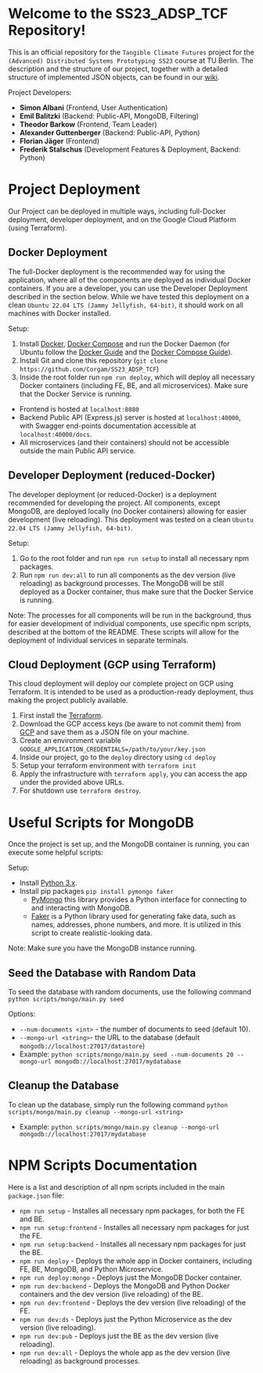 # Welcome to the SS23_ADSP_TCF Repository!

This is an official repository for the `Tangible Climate Futures` project for the `(Advanced) Distributed Systems Prototyping SS23` course at TU Berlin. The description and the structure of our project, together with a detailed structure of implemented JSON objects, can be found in our [wiki](https://github.com/Corgam/SS23_ADSP_TCF/wiki).

Project Developers:

- **Simon Albani** (Frontend, User Authentication)
- **Emil Balitzki** (Backend: Public-API, MongoDB, Filtering)
- **Theodor Barkow** (Frontend, Team Leader)
- **Alexander Guttenberger** (Backend: Public-API, Python)
- **Florian Jäger** (Frontend)
- **Frederik Stalschus** (Development Features & Deployment, Backend: Python)

# Project Deployment

Our Project can be deployed in multiple ways, including full-Docker deployment, developer deployment, and on the Google Cloud Platform (using Terraform).

## Docker Deployment

The full-Docker deployment is the recommended way for using the application, where all of the components are deployed as individual Docker containers. If you are a developer, you can use the Developer Deployment described in the section below. While we have tested this deployment on a clean `Ubuntu 22.04 LTS (Jammy Jellyfish, 64-bit)`, it should work on all machines with Docker installed.

Setup:

1. Install [Docker](https://docs.docker.com/engine/install/), [Docker Compose](https://docs.docker.com/compose/) and run the Docker Daemon (for Ubuntu follow the [Docker Guide](https://docs.docker.com/engine/install/ubuntu/) and the [Docker Compose Guide](https://docs.docker.com/compose/install/linux/)).
2. Install Git and clone this repository (`git clone https://github.com/Corgam/SS23_ADSP_TCF`)
3. Inside the root folder run `npm run deploy`, which will deploy all necessary Docker containers (including FE, BE, and all microservices). Make sure that the Docker Service is running.

- Frontend is hosted at `localhost:8080`
- Backend Public API (Express.js) server is hosted at `localhost:40000`, with Swagger end-points documentation accessible at `localhost:40000/docs`.
- All microservices (and their containers) should not be accessible outside the main Public API service.

## Developer Deployment (reduced-Docker)

The developer deployment (or reduced-Docker) is a deployment recommended for developing the project. All components, except MongoDB, are deployed locally (no Docker containers) allowing for easier development (live reloading). This deployment was tested on a clean `Ubuntu 22.04 LTS (Jammy Jellyfish, 64-bit)`.

Setup:

1. Go to the root folder and run `npm run setup` to install all necessary npm packages.
2. Run `npm run dev:all` to run all components as the dev version (live reloading) as background processes. The MongoDB will be still deployed as a Docker container, thus make sure that the Docker Service is running.

Note: The processes for all components will be run in the background, thus for easier development of individual components, use specific npm scripts, described at the bottom of the README. These scripts will allow for the deployment of individual services in separate terminals.

## Cloud Deployment (GCP using Terraform)

This cloud deployment will deploy our complete project on GCP using Terraform. It is intended to be used as a production-ready deployment, thus making the project publicly available.

1. First install the [Terraform](https://developer.hashicorp.com/terraform/downloads).
2. Download the GCP access keys (be aware to not commit them) from [GCP](https://cloud.google.com/iam/docs/keys-create-delete) and save them as a JSON file on your machine.
3. Create an environment variable `GOOGLE_APPLICATION_CREDENTIALS=/path/to/your/key.json`
4. Inside our project, go to the `deploy` directory using `cd deploy`
5. Setup your terraform environment with `terraform init`
6. Apply the infrastructure with `terraform apply`, you can access the app under the provided above URLs.
7. For shutdown use `terraform destroy`.

# Useful Scripts for MongoDB

Once the project is set up, and the MongoDB container is running, you can execute some helpful scripts:

Setup:

- Install [Python 3.x](https://www.python.org/).
- Install pip packages `pip install pymongo faker`
  - [PyMongo](https://www.mongodb.com/docs/drivers/pymongo/) this library provides a Python interface for connecting to and interacting with MongoDB.
  - [Faker](https://github.com/joke2k/faker) is a Python library used for generating fake data, such as names, addresses, phone numbers, and more. It is utilized in this script to create realistic-looking data.

Note: Make sure you have the MongoDB instance running.

## Seed the Database with Random Data

To seed the database with random documents, use the following command `python scripts/mongo/main.py seed`

Options:

- `--num-documents <int>` - the number of documents to seed (default 10).
- `--mongo-url <string>`- the URL to the database (default `mongodb://localhost:27017/datastore`)
- Example: `python scripts/mongo/main.py seed --num-documents 20 --mongo-url mongodb://localhost:27017/mydatabase`

## Cleanup the Database

To clean up the database, simply run the following command `python scripts/mongo/main.py cleanup --mongo-url <string>`

- Example: `python scripts/mongo/main.py cleanup --mongo-url mongodb://localhost:27017/mydatabase`

# NPM Scripts Documentation

Here is a list and description of all npm scripts included in the main `package.json` file:

- `npm run setup` - Installes all necessary npm packages, for both the FE and BE.
- `npm run setup:frontend` - Installes all necessary npm packages for just the FE.
- `npm run setup:backend` - Installes all necessary npm packages for just the BE.
- `npm run deploy` - Deploys the whole app in Docker containers, including FE, BE, MongoDB, and Python Microservice.
- `npm run deploy:mongo` - Deploys just the MongoDB Docker container.
- `npm run dev:backend` - Deploys the MongoDB and Python Docker containers and the dev version (live reloading) of the BE.
- `npm run dev:frontend` - Deploys the dev version (live reloading) of the FE.
- `npm run dev:ds` - Deploys just the Python Microservice as the dev version (live reloading).
- `npm run dev:pub` - Deploys just the BE as the dev version (live reloading).
- `npm run dev:all` - Deploys the whole app as the dev version (live reloading) as background processes.
